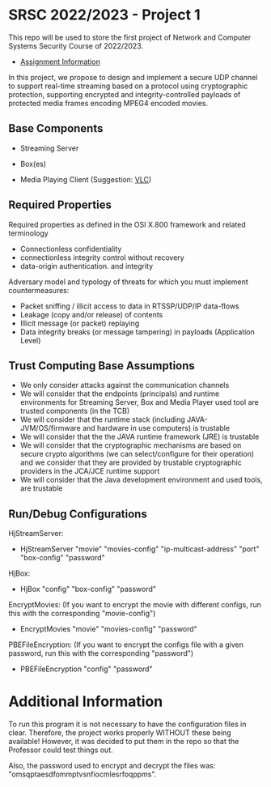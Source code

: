 
# SRSC 2022/2023 - Project 1

This repo will be used to store the first project of Network and Computer Systems Security Course of 2022/2023.

- [Assignment Information](http://vps726303.ovh.net/srsc/)


In this project, we propose to design and implement a secure UDP channel to support real-time streaming based on a protocol using cryptographic protection, supporting encrypted and integrity-controlled payloads of protected media frames encoding MPEG4 encoded movies.

## Base Components

- Streaming Server

- Box(es)

- Media Playing Client (Suggestion: [VLC](https://www.videolan.org))




## Required Properties

Required properties as defined in the OSI X.800 framework and related terminology

- Connectionless confidentiality
- connectionless integrity control without recovery
- data-origin authentication. and integrity

Adversary model and typology of threats for which you must implement countermeasures:
- Packet sniffing / illicit access to data in RTSSP/UDP/IP data-flows
- Leakage (copy and/or release) of contents
- Illicit message (or packet) replaying
- Data integrity breaks (or message tampering) in payloads (Application Level)


## Trust Computing Base Assumptions

- We only consider attacks against the communication channels
- We will consider that the endpoints (principals) and runtime environments for Streaming Server, Box and Media Player used tool are trusted components (in the TCB)
- We will consider that the runtime stack (including JAVA-JVM/OS/firmware and hardware in use computers) is trustable
- We will consider that the the JAVA runtime framework (JRE) is trustable
- We will consider that the cryptographic mechanisms are based on secure crypto algorithms (we can select/configure for their operation) and we consider that they are provided by trustable cryptographic providers in the JCA/JCE runtime support
- We will consider that the Java development environment and used tools, are trustable

## Run/Debug Configurations

HjStreamServer:
- HjStreamServer "movie" "movies-config" "ip-multicast-address" "port" "box-config" "password"

HjBox:
- HjBox "config" "box-config" "password"

EncryptMovies: (If you want to encrypt the movie with different configs, run this with the corresponding "movie-config")<br />
- EncryptMovies "movie" "movies-config" "password"

PBEFileEncryption: (If you want to encrypt the configs file with a given password, run this with the corresponding "password")<br />
- PBEFileEncryption "config" "password"

# Additional Information

To run this program it is not necessary to have the configuration files in clear. Therefore, the project works properly WITHOUT these being available!
However, it was decided to put them in the repo so that the Professor could test things out.

Also, the password used to encrypt and decrypt the files was: "omsqptaesdfommptvsnfiocmlesrfoqppms".
